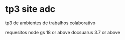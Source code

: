 # tp3 site adc
tp3 de ambientes de trabalhos colaborativo


requesitos
node gs 18 or above
docsuarus 3.7 or above